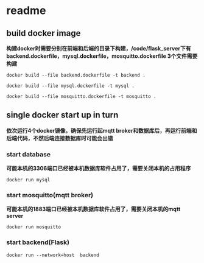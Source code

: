 # readme

## build docker image

**构建docker时需要分别在前端和后端的目录下构建，/code/flask_server下有backend.dockerfile，mysql.dockerfile，mosquitto.dockerfile 3个文件需要构建**

```
docker build --file backend.dockerfile -t backend .

docker build --file mysql.dockerfile -t mysql .

docker build --file mosquitto.dockerfile -t mosquitto .
```



## single docker start up in turn

**依次运行4个docker镜像，确保先运行起mqtt broker和数据库后，再运行前端和后端代码，不然后端连接数据库时可能会出错**

### start database 

**可能本机的3306端口已经被本机数据库软件占用了，需要关闭本机的占用程序**

```
docker run mysql  
```

### start mosquitto(mqtt broker)

**可能本机的1883端口已经被本机数据库软件占用了，需要关闭本机的mqtt server**

```
docker run mosquitto 
```

### start backend(Flask)

```
docker run --network=host  backend
```

